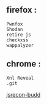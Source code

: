## firefox :
```
Pwnfox
Shodan
retire js
checkxss
wappalyzer
```
## chrome :
```
Xnl Reveal 
.git
```
[jsrecon-budd](https://github.com/TheArqsz/JSRecon-Buddy)
